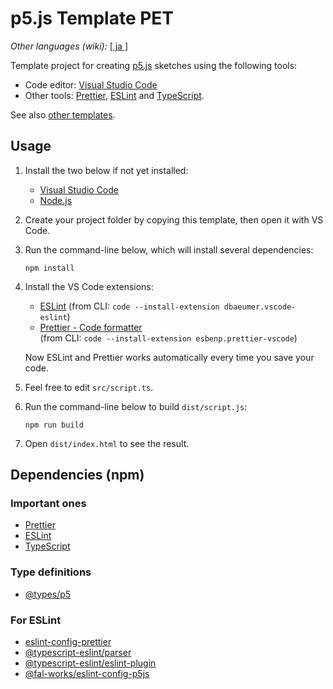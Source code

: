 # p5.js Template PET

*Other languages (wiki):* [[ ja ]](https://github.com/fal-works/p5js-template-pet/wiki/Readme-ja)

Template project for creating [p5.js](https://p5js.org/) sketches using the following tools:

- Code editor: [Visual Studio Code](https://code.visualstudio.com/)
- Other tools: [Prettier](https://prettier.io/), [ESLint](https://eslint.org/) and [TypeScript](https://www.typescriptlang.org/).

See also [other templates](https://fal-works.github.io/p5js-templates/).


## Usage

1. Install the two below if not yet installed:
    - [Visual Studio Code](https://code.visualstudio.com/)
    - [Node.js](https://nodejs.org/)

2. Create your project folder by copying this template, then open it with VS Code.

3. Run the command-line below, which will install several dependencies:

    ```shell
    npm install
    ```

4. Install the VS Code extensions:
    - [ESLint](https://marketplace.visualstudio.com/items?itemName=dbaeumer.vscode-eslint)
    (from CLI: `code --install-extension dbaeumer.vscode-eslint`)
    - [Prettier - Code formatter](https://marketplace.visualstudio.com/items?itemName=esbenp.prettier-vscode)  
    (from CLI: `code --install-extension esbenp.prettier-vscode`)

    Now ESLint and Prettier works automatically every time you save your code.

5. Feel free to edit `src/script.ts`.

6. Run the command-line below to build `dist/script.js`:

    ```shell
    npm run build
    ```

7. Open `dist/index.html` to see the result.


## Dependencies (npm)

### Important ones

- [Prettier](https://www.npmjs.com/package/prettier)
- [ESLint](https://www.npmjs.com/package/eslint)
- [TypeScript](https://www.npmjs.com/package/typescript)

### Type definitions

- [@types/p5](https://www.npmjs.com/package/@types/p5)

### For ESLint

- [eslint-config-prettier](https://www.npmjs.com/package/eslint-config-prettier)
- [@typescript-eslint/parser](https://www.npmjs.com/package/@typescript-eslint/parser)
- [@typescript-eslint/eslint-plugin](https://www.npmjs.com/package/@typescript-eslint/eslint-plugin)
- [@fal-works/eslint-config-p5js](https://www.npmjs.com/package/@fal-works/eslint-config-p5js)
